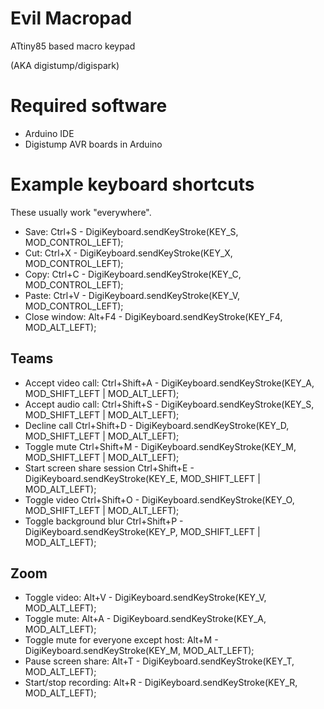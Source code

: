 # Evil Macropad
ATtiny85 based macro keypad 

(AKA digistump/digispark)

# Required software
- Arduino IDE
- Digistump AVR boards in Arduino

# Example keyboard shortcuts

These usually work "everywhere".
- Save: Ctrl+S - DigiKeyboard.sendKeyStroke(KEY_S, MOD_CONTROL_LEFT);
- Cut: Ctrl+X - DigiKeyboard.sendKeyStroke(KEY_X, MOD_CONTROL_LEFT);
- Copy: Ctrl+C - DigiKeyboard.sendKeyStroke(KEY_C, MOD_CONTROL_LEFT);
- Paste: Ctrl+V - DigiKeyboard.sendKeyStroke(KEY_V, MOD_CONTROL_LEFT);
- Close window: Alt+F4 - DigiKeyboard.sendKeyStroke(KEY_F4, MOD_ALT_LEFT);

## Teams
- Accept video call: Ctrl+Shift+A - DigiKeyboard.sendKeyStroke(KEY_A, MOD_SHIFT_LEFT | MOD_ALT_LEFT);
- Accept audio call: Ctrl+Shift+S - DigiKeyboard.sendKeyStroke(KEY_S, MOD_SHIFT_LEFT | MOD_ALT_LEFT);
- Decline call Ctrl+Shift+D - DigiKeyboard.sendKeyStroke(KEY_D, MOD_SHIFT_LEFT | MOD_ALT_LEFT);
- Toggle mute Ctrl+Shift+M - DigiKeyboard.sendKeyStroke(KEY_M, MOD_SHIFT_LEFT | MOD_ALT_LEFT);
- Start screen share session Ctrl+Shift+E - DigiKeyboard.sendKeyStroke(KEY_E, MOD_SHIFT_LEFT | MOD_ALT_LEFT);
- Toggle video Ctrl+Shift+O - DigiKeyboard.sendKeyStroke(KEY_O, MOD_SHIFT_LEFT | MOD_ALT_LEFT);
- Toggle background blur Ctrl+Shift+P - DigiKeyboard.sendKeyStroke(KEY_P, MOD_SHIFT_LEFT | MOD_ALT_LEFT);

## Zoom
- Toggle video: Alt+V - DigiKeyboard.sendKeyStroke(KEY_V, MOD_ALT_LEFT);
- Toggle mute: Alt+A - DigiKeyboard.sendKeyStroke(KEY_A, MOD_ALT_LEFT);
- Toggle mute for everyone except host: Alt+M - DigiKeyboard.sendKeyStroke(KEY_M, MOD_ALT_LEFT);
- Pause screen share: Alt+T - DigiKeyboard.sendKeyStroke(KEY_T, MOD_ALT_LEFT);
- Start/stop recording: Alt+R - DigiKeyboard.sendKeyStroke(KEY_R, MOD_ALT_LEFT);